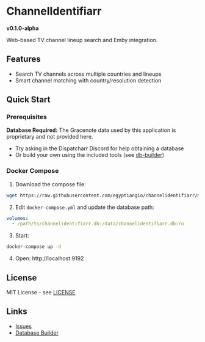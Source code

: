 # ChannelIdentifiarr

**v0.1.0-alpha**

Web-based TV channel lineup search and Emby integration.

## Features

- Search TV channels across multiple countries and lineups
- Smart channel matching with country/resolution detection

## Quick Start

### Prerequisites

**Database Required:** The Gracenote data used by this application is proprietary and not provided here.

- Try asking in the Dispatcharr Discord for help obtaining a database
- Or build your own using the included tools (see [db-builder](db-builder/))

### Docker Compose

1. Download the compose file:
```bash
wget https://raw.githubusercontent.com/egyptiangio/channelidentifiarr/main/docker-compose.yml
```

2. Edit `docker-compose.yml` and update the database path:
```yaml
volumes:
  - /path/to/channelidentifiarr.db:/data/channelidentifiarr.db:ro
```

3. Start:
```bash
docker-compose up -d
```

4. Open: http://localhost:9192

## License

MIT License - see [LICENSE](LICENSE)

## Links

- [Issues](https://github.com/egyptiangio/channelidentifiarr/issues)
- [Database Builder](db-builder/)

